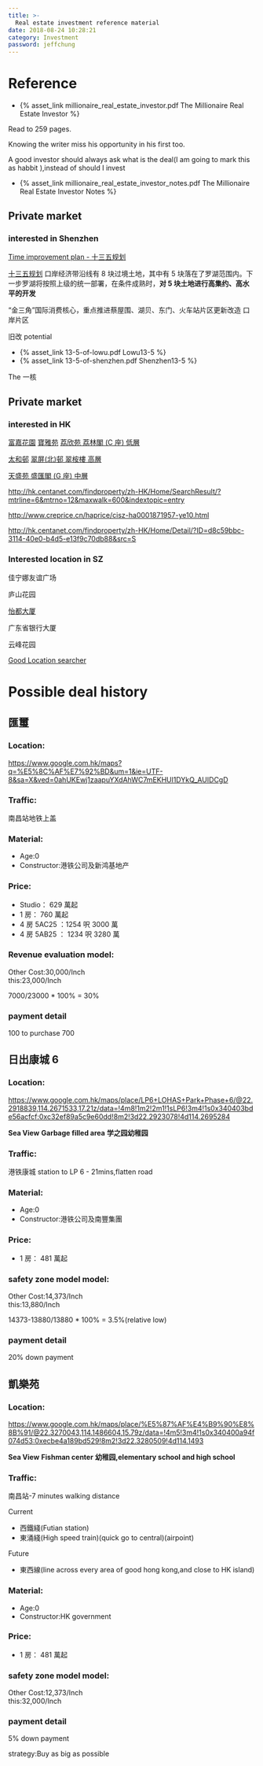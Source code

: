 ```yaml
---
title: >-
  Real estate investment reference material
date: 2018-08-24 10:28:21
category: Investment
password: jeffchung
---
```


# Reference

- {% asset_link millionaire_real_estate_investor.pdf The Millionaire Real Estate Investor %}

Read to 259 pages.

Knowing the writer miss his opportunity in his first too.

A good investor should always ask what is the deal(I am going to mark this as habbit ),instead of should I invest

- {% asset_link millionaire_real_estate_investor_notes.pdf The Millionaire Real Estate Investor Notes %}

## Private market

### interested in Shenzhen

[Time improvement plan - 十三五规划](https://sz.centanet.com/news/detail/103.html)

[十三五规划](https://zh.wikipedia.org/wiki/%E5%8D%81%E4%B8%89%E4%BA%94%E8%A7%84%E5%88%92)
口岸经济带沿线有 8 块过境土地，其中有 5 块落在了罗湖范围内。下一步罗湖将按照上级的统一部署，在条件成熟时，**对 5 块土地进行高集约、高水平的开发**

“金三角”国际消费核心，重点推进蔡屋围、湖贝、东门、火车站片区更新改造
口岸片区

旧改 potential

- {% asset_link 13-5-of-lowu.pdf Lowu13-5 %}
- {% asset_link 13-5-of-shenzhen.pdf Shenzhen13-5 %}

The 一核

## Private market

### interested in HK

[富嘉花園](http://hk.centanet.com/findproperty/zh-HK/Home/Detail/?ID=c3ab6653-a2b1-40aa-b9c5-1cd2de930354&src=S)
[寶雅苑](http://hk.centanet.com/findproperty/zh-HK/Home/Detail/?ID=9c51cb49-7aa4-4bed-b7e7-3f4f80c09673&src=S)
[荔欣苑 荔林閣 (C 座) 低層](http://hk.centanet.com/findproperty/Home/Detail/?ID=b80c000a-eb19-4c9e-8b3f-637d75ebcf6a&src=S)

[太和邨](http://hk.centanet.com/findproperty/Home/Detail/?ID=b3dfbd20-2340-486a-9abb-0a00e0217f33&src=S)
[翠屏(北)邨 翠桉樓 高層](http://hk.centanet.com/findproperty/zh-HK/Home/SearchResult/?mtrno=7&maxwalk=600&mtrline=2)

[天盛苑 盛匯閣 (G 座) 中層](http://hk.centanet.com/findproperty/zh-HK/Home/SearchResult/?mtrno=67&maxwalk=600&mtrline=8)

http://hk.centanet.com/findproperty/zh-HK/Home/SearchResult/?mtrline=6&mtrno=12&maxwalk=600&indextopic=entry

http://www.creprice.cn/haprice/cisz-ha0001871957-ye10.html

http://hk.centanet.com/findproperty/zh-HK/Home/Detail/?ID=d8c59bbc-3114-40e0-b4d5-e13f9c70db88&src=S

### Interested location in SZ

佳宁娜友谊广场

庐山花园

[怡都大厦](http://www.creprice.cn/user/login.html?fromurl=aHR0cDovL3d3dy5jcmVwcmljZS5jbi8=)

广东省银行大厦

云峰花园

[Good Location searcher](http://www.creprice.cn/haprice/cisz-gp114%2A11603093147279%7C22%2A539503020650557-ds1000.html?haname=%E6%AD%A4%E4%BD%8D%E7%BD%AE%E9%99%84%E8%BF%911000%E7%B1%B3)

# Possible deal history

## 匯璽

### Location:

https://www.google.com.hk/maps?q=%E5%8C%AF%E7%92%BD&um=1&ie=UTF-8&sa=X&ved=0ahUKEwj1zaapuYXdAhWC7mEKHUl1DYkQ_AUIDCgD

### Traffic:

南昌站地铁上盖

### Material:

- Age:0
- Constructor:港铁公司及新鸿基地产

### Price:

- Studio： 629 萬起
- 1 房： 760 萬起
- 4 房 5AC25 ：1254 呎 3000 萬
- 4 房 5AB25 ： 1234 呎 3280 萬

### Revenue evaluation model:

Other Cost:30,000/Inch  
this:23,000/Inch

7000/23000 \* 100% = 30%

### payment detail

100 to purchase 700

## 日出康城 6

### Location:

https://www.google.com.hk/maps/place/LP6+LOHAS+Park+Phase+6/@22.2918839,114.2671533,17.21z/data=!4m8!1m2!2m1!1sLP6!3m4!1s0x340403bde56acfcf:0xc32ef89a5c9e60dd!8m2!3d22.2923078!4d114.2695284

**Sea View**
**Garbage filled area**
**学之园幼稚园**

### Traffic:

港铁康城 station to LP 6 - 21mins,flatten road

### Material:

- Age:0
- Constructor:港铁公司及南豐集團

### Price:

- 1 房： 481 萬起

### safety zone model model:

Other Cost:14,373/Inch  
this:13,880/Inch

14373-13880/13880 \* 100% = 3.5%(relative low)

### payment detail

20% down payment

## 凱樂苑

### Location:

https://www.google.com.hk/maps/place/%E5%87%AF%E4%B9%90%E8%8B%91/@22.3270043,114.1486604,15.79z/data=!4m5!3m4!1s0x340400a94f074d53:0xecbe4a189bd529!8m2!3d22.3280509!4d114.1493

**Sea View**
**Fishman center**
**幼稚园,elementary school and high school**

### Traffic:

南昌站-7 minutes walking distance

Current

- 西鐵綫(Futian station)
- 東涌綫(High speed train)(quick go to central)(airpoint)

Future

- 東西線(line across every area of good hong kong,and close to HK island)

### Material:

- Age:0
- Constructor:HK government

### Price:

- 1 房： 481 萬起

### safety zone model model:

Other Cost:12,373/Inch  
this:32,000/Inch

### payment detail

5% down payment

strategy:Buy as big as possible
